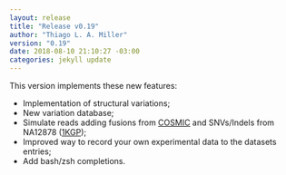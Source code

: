 ```yaml
---
layout: release
title: "Release v0.19"
author: "Thiago L. A. Miller"
version: "0.19"
date: 2018-08-10 21:10:27 -03:00
categories: jekyll update
---
```


This version implements these new features:

- Implementation of structural variations;
- New variation database;
- Simulate reads adding fusions from [COSMIC](https://cancer.sanger.ac.uk/cosmic) and
SNVs/Indels from NA12878 ([1KGP](https://www.internationalgenome.org/));
- Improved way to record your own experimental data to the datasets entries;
- Add bash/zsh completions.
